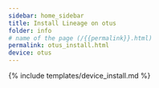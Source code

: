 ```yaml
---
sidebar: home_sidebar
title: Install Lineage on otus
folder: info
# name of the page (/{{permalink}}.html)
permalink: otus_install.html
device: otus
---
```

{% include templates/device_install.md %}
